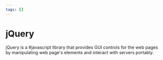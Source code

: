 ```yaml
---
tags: []
---
```


# jQuery

jQuery is a #javascript library that provides GUI controls for the web pages by
manipulating web page's elements and interact with servers portably.
